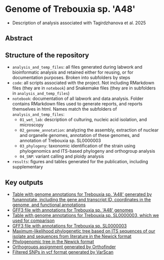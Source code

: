 # Genome of Trebouxia sp. 'A48'
* Description of analysis associated with Tagirdzhanova et al. 2025

## Abstract

## Structure of the repository
* `analysis_and_temp_files`: all files generated during labwork and bioinformatic analysis and retained either for reusing, or for documentation purposes. Broken into subfolders by steps
* `code`: all scripts associated with the project. Not including RMarkdown files (they are in `notebook`) and Snakemake files (they are in subfolders in `analysis_and_temp_files`)
* `notebook`: documentation of all labwork and data analysis. Folder contains RMarkdown files used to generate reports, and reports themselves in html. Names match the subfolders of `analysis_and_temp_files`:
	* `01_wet_lab`: description of culturing, nucleic acid isolation, and microscopy
	* `02_genome_annotation`: analyzing the assembly, extraction of nuclear and organelle genomes, annotation of these genomes, and annotation of Trebouxia sp. SL0000003
	* `03_phylogeny`: taxonomic identification of the strain using phylogenomics and ITS-based phylogeny and orthogroup analysis
	* `04_SNP`: variant calling and ploidy analysis
* `results`: figures and tables generated for the publication, including supplementary

## Key outputs
* [Table with genome annotations for Trebouxia sp. 'A48' generated by funannotate, including the gene and transcript ID, coordinates in the genome, and functional annotations]()
* [GFF3 file with annotations for Trebouxia sp. 'A48' genomes]()
* [Table with genome annotations for Trebouxia sp. SL0000003, which we used for comparison]()
* [GFF3 file with annotations for Trebouxia sp. SL0000003]()
* [Maximum-likelihood phylogenetic tree based on ITS sequences of our isolate and sequences from literature in the Newick format]()
* [Phylogenomic tree in the Newick format]()
* [Orthogroups assignment generated by Orthofinder]()
* [Filtered SNPs in vcf format generated by VarScan]()
